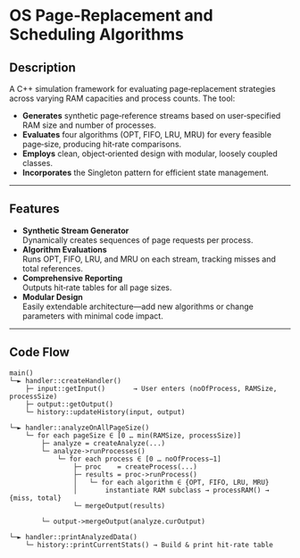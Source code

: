 # OS Page‑Replacement and Scheduling Algorithms

## Description
A C++ simulation framework for evaluating page‑replacement strategies across varying RAM capacities and process counts. The tool:

- **Generates** synthetic page‑reference streams based on user‑specified RAM size and number of processes.
- **Evaluates** four algorithms (OPT, FIFO, LRU, MRU) for every feasible page‑size, producing hit‑rate comparisons.
- **Employs** clean, object‑oriented design with modular, loosely coupled classes.
- **Incorporates** the Singleton pattern for efficient state management.

---

## Features
- **Synthetic Stream Generator**  
  Dynamically creates sequences of page requests per process.
- **Algorithm Evaluations**  
  Runs OPT, FIFO, LRU, and MRU on each stream, tracking misses and total references.
- **Comprehensive Reporting**  
  Outputs hit‑rate tables for all page sizes.
- **Modular Design**  
  Easily extendable architecture—add new algorithms or change parameters with minimal code impact.

---

## Code Flow

```text
main()
└─► handler::createHandler()
    ├─ input::getInput()       → User enters (noOfProcess, RAMSize, processSize)
    ├─ output::getOutput()
    └─ history::updateHistory(input, output)

└─► handler::analyzeOnAllPageSize()
    └─ for each pageSize ∈ [0 … min(RAMSize, processSize)]
        ├─ analyze = createAnalyze(...)
        └─ analyze->runProcesses()
            └─ for each process ∈ [0 … noOfProcess−1]
                ├─ proc    = createProcess(...)
                ├─ results = proc->runProcess()
                │   └─ for each algorithm ∈ {OPT, FIFO, LRU, MRU}
                │       instantiate RAM subclass → processRAM() → {miss, total}
                └─ mergeOutput(results)

        └─ output->mergeOutput(analyze.curOutput)

└─► handler::printAnalyzedData()
    └─ history::printCurrentStats() → Build & print hit‑rate table

